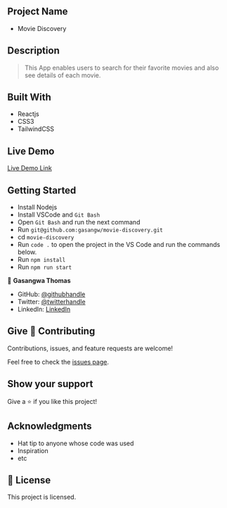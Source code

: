 ## Project Name

- Movie Discovery

## Description 

> This App enables users to search for their favorite movies and also see details of each movie.

## Built With

- Reactjs
- CSS3
- TailwindCSS

## Live Demo

[Live Demo Link](https://my-movie-discovery-app.netlify.app/)


## Getting Started
- Install Nodejs
- Install VSCode and `Git Bash`
- Open `Git Bash` and run the next command
- Run `git@github.com:gasangw/movie-discovery.git`
- cd `movie-discovery`
- Run `code .` to open the project in the VS Code and run the commands below.
- Run `npm install`
- Run `npm run start`



👤 **Gasangwa Thomas**

- GitHub: [@githubhandle](https://github.com/gasangw)
- Twitter: [@twitterhandle](https://twitter.com/ThomasGasangwa)
- LinkedIn: [LinkedIn](https://www.linkedin.com/in/gasangwa-thomas-84197222a/)

## Give  🤝 Contributing

Contributions, issues, and feature requests are welcome!

Feel free to check the [issues page](https://github.com/gasangw/movie-discovery/issues).

## Show your support

Give a ⭐️ if you like this project!

## Acknowledgments

- Hat tip to anyone whose code was used
- Inspiration
- etc

## 📝 License

This project is licensed.

